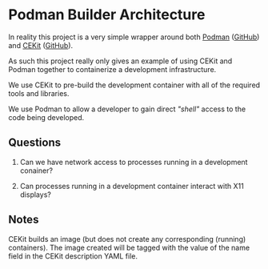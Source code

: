 # Podman Builder Architecture

In reality this project is a very simple wrapper around both
[Podman](https://podman.io/) 
([GitHub](https://github.com/containers/podman)) and 
[CEKit](https://cekit.io/) 
([GitHub](https://github.com/cekit/cekit)).

As such this project really only gives an example of using CEKit and 
Podman together to containerize a development infrastructure. 

We use CEKit to pre-build the development container with all of the 
required tools and libraries. 

We use Podman to allow a developer to gain direct *"shell"* access to the 
code being developed. 

## Questions

1. Can we have network access to processes running in a development 
   conainer? 

2. Can processes running in a development container interact with X11 
   displays? 


## Notes

CEKit builds an image (but does not create any corresponding (running) 
containers). The image created will be tagged with the value of the name 
field in the CEKit description YAML file. 

